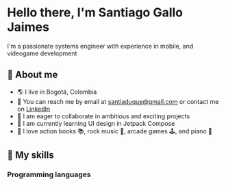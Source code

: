 <h1 align="left">Hello there, I'm Santiago Gallo Jaimes</h1>
<p align="left"> I'm a passionate systems engineer with experience in mobile, and videogame development</p>
<h2 align="left">🌟 About me</h2>
<ul>
  <li> 🌎 I live in Bogotá, Colombia</li>
  <li> 📧 You can reach me by email at <a href="mailto:santiaduque@gmail.com">santiaduque@gmail.com</a> or contact me on  <a href="https://www.linkedin.com/in/santiago-gallo-jaimes"/>LinkedIn</a></li>
  <li> 🚀 I am eager to collaborate in ambitious and exciting projects</li>
  <li> 🧠 I am currently learning UI design in Jetpack Compose</li>
  <li> 🧩 I love action books 📚, rock music 🎸, arcade games 🕹️, and piano 🎹</li>
</ul>
<h2 align="left">🧰 My skills</h2>
<h3 align="left"> Programming languages</h3>








